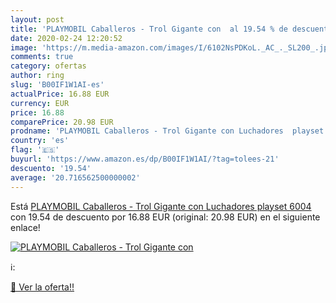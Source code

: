 ```yaml
---
layout: post
title: 'PLAYMOBIL Caballeros - Trol Gigante con  al 19.54 % de descuento'
date: 2020-02-24 12:20:52
image: 'https://m.media-amazon.com/images/I/6102NsPDKoL._AC_._SL200_.jpg'
comments: true
category: ofertas
author: ring
slug: 'B00IF1W1AI-es'
actualPrice: 16.88 EUR
currency: EUR
price: 16.88
comparePrice: 20.98 EUR
prodname: 'PLAYMOBIL Caballeros - Trol Gigante con Luchadores  playset  6004 '
country: 'es'
flag: '🇪🇸'
buyurl: 'https://www.amazon.es/dp/B00IF1W1AI/?tag=tolees-21'
descuento: '19.54'
average: '20.716562500000002'
---
```


Está [PLAYMOBIL Caballeros - Trol Gigante con Luchadores  playset  6004 ](https://www.amazon.es/dp/B00IF1W1AI/?tag=tolees-21) con 19.54 de descuento por 16.88 EUR (original: 20.98 EUR) en el siguiente enlace!

[![PLAYMOBIL Caballeros - Trol Gigante con ](https://m.media-amazon.com/images/I/6102NsPDKoL._AC_._SL200_.jpg)](https://www.amazon.es/dp/B00IF1W1AI/?tag=tolees-21)

ℹ️:


[🛒 Ver la oferta!!](https://www.amazon.es/dp/B00IF1W1AI/?tag=tolees-21)

